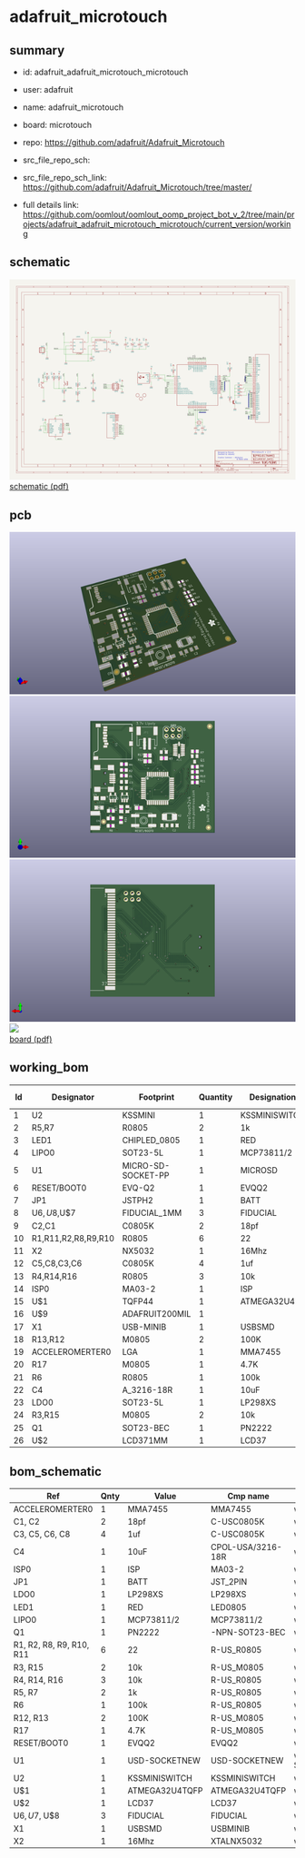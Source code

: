 # adafruit_microtouch
 
## summary 
* id: adafruit_adafruit_microtouch_microtouch
* user: adafruit
* name: adafruit_microtouch
* board: microtouch
* repo: https://github.com/adafruit/Adafruit_Microtouch



* src_file_repo_sch: 
* src_file_repo_sch_link: https://github.com/adafruit/Adafruit_Microtouch/tree/master/
* full details link: https://github.com/oomlout/oomlout_oomp_project_bot_v_2/tree/main/projects/adafruit_adafruit_microtouch_microtouch/current_version/working  

## schematic  
![](working_schematic_600.png)  
[schematic (pdf)](working_schematic.pdf)  

## pcb  
![](working_3d_600.png) 
![](working_3d_front_600.png)  
![](working_3d_back_600.png)  
![](working_600.png)  
[board (pdf)](working.pdf)  

## working_bom
| Id | Designator | Footprint | Quantity | Designation | Supplier and ref |  | None | 
| --- | --- | --- | --- | --- | --- | --- | --- | 
| 1 | U2 | KSSMINI | 1 | KSSMINISWITCH |  |  | [''] | 
| 2 | R5,R7 | R0805 | 2 | 1k |  |  | [''] | 
| 3 | LED1 | CHIPLED_0805 | 1 | RED |  |  | [''] | 
| 4 | LIPO0 | SOT23-5L | 1 | MCP73811/2 |  |  | [''] | 
| 5 | U1 | MICRO-SD-SOCKET-PP | 1 | MICROSD |  |  | [''] | 
| 6 | RESET/BOOT0 | EVQ-Q2 | 1 | EVQQ2 |  |  | [''] | 
| 7 | JP1 | JSTPH2 | 1 | BATT |  |  | [''] | 
| 8 | U$6,U$8,U$7 | FIDUCIAL_1MM | 3 | FIDUCIAL |  |  | [''] | 
| 9 | C2,C1 | C0805K | 2 | 18pf |  |  | [''] | 
| 10 | R1,R11,R2,R8,R9,R10 | R0805 | 6 | 22 |  |  | [''] | 
| 11 | X2 | NX5032 | 1 | 16Mhz |  |  | [''] | 
| 12 | C5,C8,C3,C6 | C0805K | 4 | 1uf |  |  | [''] | 
| 13 | R4,R14,R16 | R0805 | 3 | 10k |  |  | [''] | 
| 14 | ISP0 | MA03-2 | 1 | ISP |  |  | [''] | 
| 15 | U$1 | TQFP44 | 1 | ATMEGA32U4 |  |  | [''] | 
| 16 | U$9 | ADAFRUIT200MIL | 1 |  |  |  | [''] | 
| 17 | X1 | USB-MINIB | 1 | USBSMD |  |  | [''] | 
| 18 | R13,R12 | M0805 | 2 | 100K |  |  | [''] | 
| 19 | ACCELEROMERTER0 | LGA | 1 | MMA7455 |  |  | [''] | 
| 20 | R17 | M0805 | 1 | 4.7K |  |  | [''] | 
| 21 | R6 | R0805 | 1 | 100k |  |  | [''] | 
| 22 | C4 | A_3216-18R | 1 | 10uF |  |  | [''] | 
| 23 | LDO0 | SOT23-5L | 1 | LP298XS |  |  | [''] | 
| 24 | R3,R15 | M0805 | 2 | 10k |  |  | [''] | 
| 25 | Q1 | SOT23-BEC | 1 | PN2222 |  |  | [''] | 
| 26 | U$2 | LCD371MM | 1 | LCD37 |  |  | [''] | 


## bom_schematic
| Ref | Qnty | Value | Cmp name | Footprint | Description | Vendor | DNP | 
| --- | --- | --- | --- | --- | --- | --- | --- | 
| ACCELEROMERTER0 | 1 | MMA7455 | MMA7455 | working:LGA |  |  |  | 
| C1, C2 | 2 | 18pf | C-USC0805K | working:C0805K |  |  |  | 
| C3, C5, C6, C8 | 4 | 1uf | C-USC0805K | working:C0805K |  |  |  | 
| C4 | 1 | 10uF | CPOL-USA/3216-18R | working:A_3216-18R |  |  |  | 
| ISP0 | 1 | ISP | MA03-2 | working:MA03-2 |  |  |  | 
| JP1 | 1 | BATT | JST_2PIN | working:JSTPH2 |  |  |  | 
| LDO0 | 1 | LP298XS | LP298XS | working:SOT23-5L |  |  |  | 
| LED1 | 1 | RED | LED0805 | working:CHIPLED_0805 |  |  |  | 
| LIPO0 | 1 | MCP73811/2 | MCP73811/2 | working:SOT23-5L |  |  |  | 
| Q1 | 1 | PN2222 | -NPN-SOT23-BEC | working:SOT23-BEC |  |  |  | 
| R1, R2, R8, R9, R10, R11 | 6 | 22 | R-US_R0805 | working:R0805 |  |  |  | 
| R3, R15 | 2 | 10k | R-US_M0805 | working:M0805 |  |  |  | 
| R4, R14, R16 | 3 | 10k | R-US_R0805 | working:R0805 |  |  |  | 
| R5, R7 | 2 | 1k | R-US_R0805 | working:R0805 |  |  |  | 
| R6 | 1 | 100k | R-US_R0805 | working:R0805 |  |  |  | 
| R12, R13 | 2 | 100K | R-US_M0805 | working:M0805 |  |  |  | 
| R17 | 1 | 4.7K | R-US_M0805 | working:M0805 |  |  |  | 
| RESET/BOOT0 | 1 | EVQQ2 | EVQQ2 | working:EVQ-Q2 |  |  |  | 
| U1 | 1 | USD-SOCKETNEW | USD-SOCKETNEW | working:MICRO-SD-SOCKET-PP |  |  |  | 
| U2 | 1 | KSSMINISWITCH | KSSMINISWITCH | working:KSSMINI |  |  |  | 
| U$1 | 1 | ATMEGA32U4TQFP | ATMEGA32U4TQFP | working:TQFP44 |  |  |  | 
| U$2 | 1 | LCD37 | LCD37 | working:LCD371MM |  |  |  | 
| U$6, U$7, U$8 | 3 | FIDUCIAL | FIDUCIAL | working:FIDUCIAL_1MM |  |  |  | 
| X1 | 1 | USBSMD | USBMINIB | working:USB-MINIB |  |  |  | 
| X2 | 1 | 16Mhz | XTALNX5032 | working:NX5032 |  |  |  | 



